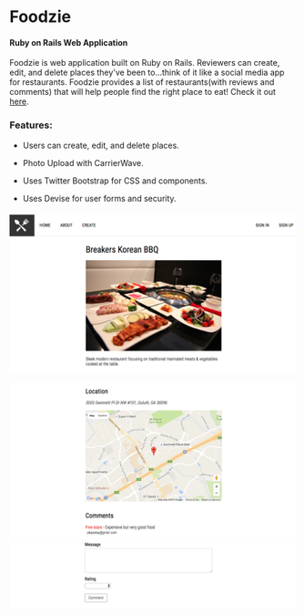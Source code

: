 # Foodzie

#### Ruby on Rails Web Application

Foodzie is web application built on Ruby on Rails. Reviewers can create, edit, and delete places they've been to...think of it like a social media app for restaurants. Foodzie provides a list of restaurants(with reviews and comments) that will help people find the right place to eat! Check it out [here](https://foodzie.herokuapp.com/).

### Features: 

* Users can create, edit, and delete places.

* Photo Upload with CarrierWave.

* Uses Twitter Bootstrap for CSS and components.

* Uses Devise for user forms and security.


####

![alt tag](https://github.com/pkayokay/Foodzie/blob/master/app/assets/images/project.png)

![alt tag](https://github.com/pkayokay/Foodzie/blob/master/app/assets/images/1.png)
![alt tag](https://github.com/pkayokay/Foodzie/blob/master/app/assets/images/2.png)